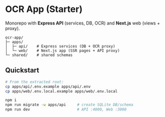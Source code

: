 # OCR App (Starter)

Monorepo with **Express API** (services, DB, OCR) and **Next.js** web (views + proxy).

```
ocr-app/
├─ apps/
│  ├─ api/    # Express services (DB + OCR proxy)
│  └─ web/    # Next.js app (SSR pages + API proxy)
└─ shared/    # shared schemas
```

## Quickstart

```bash
# From the extracted root:
cp apps/api/.env.example apps/api/.env
cp apps/web/.env.local.example apps/web/.env.local

npm i
npm run migrate -w apps/api     # create SQLite DB/schema
npm run dev                     # API :4000, Web :3000
```
